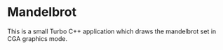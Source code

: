 # Mandelbrot

This is a small Turbo C++ application which draws the mandelbrot set in CGA graphics mode.


